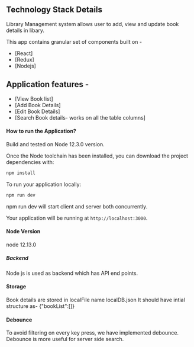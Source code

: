 ## Technology Stack Details

Library Management system allows user to add, view and update book details in libary.

This app contains granular set of components built on - 

* [React]
* [Redux]
* [Nodejs]

## Application features - 

* [View Book list]
* [Add Book Details]
* [Edit Book Details]
* [Search Book details- works on all the table columns]


#### How to run the Application?

Build and tested on Node 12.3.0 version.

Once the Node toolchain has been installed, you can download the project dependencies with:

```bash
npm install
```

To run your application locally:
```bash
npm run dev
```

npm run dev will start client and server both concurrently.

Your application will be running at `http://localhost:3000`.


#### Node Version
node 12.13.0

##### Backend

Node js is used as backend which has API end points.

#### Storage
Book details are stored in localFile name localDB.json
It should have intial structure as-
{"bookList":[]}

#### Debounce
To avoid filtering on every key press, we have implemented debounce.
Debounce is more useful for server side search.

